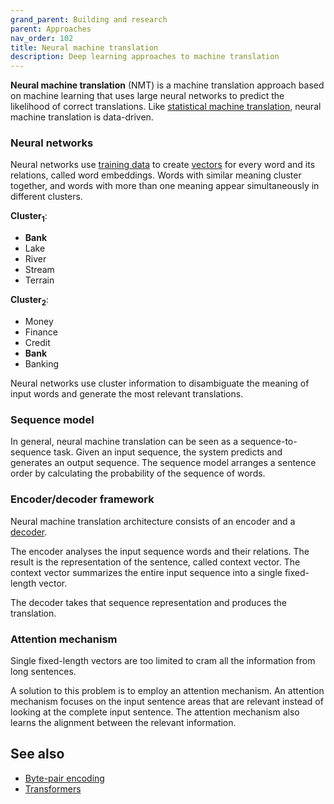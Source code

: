 ```yaml
---
grand_parent: Building and research
parent: Approaches
nav_order: 102
title: Neural machine translation
description: Deep learning approaches to machine translation
---
```


**Neural machine translation** (NMT) is a machine translation approach based on machine learning that uses large neural networks to predict the likelihood of correct translations.
Like [statistical machine translation](statistical-machine-translation.md), neural machine translation is data-driven.

### Neural networks

Neural networks use [training data](../customisation/training-data.md) to create [vectors](../concepts/vector.md) for every word and its relations, called word embeddings.
Words with similar meaning cluster together, and words with more than one meaning appear simultaneously in different clusters.

**Cluster<sub>1</sub>**:
- **Bank**
- Lake
- River
- Stream
- Terrain

**Cluster<sub>2</sub>**:
- Money
- Finance
- Credit
- **Bank**
- Banking

Neural networks use cluster information to disambiguate the meaning of input words and generate the most relevant translations.

### Sequence model

In general, neural machine translation can be seen as a sequence-to-sequence task.
Given an input sequence, the system predicts and generates an output sequence.
The sequence model arranges a sentence order by calculating the probability of the sequence of words.

### Encoder/decoder framework

Neural machine translation architecture consists of an encoder and a [decoder](/concepts/language-model#decoding).

The encoder analyses the input sequence words and their relations.
The result is the representation of the sentence, called context vector.
The context vector summarizes the entire input sequence into a single fixed-length vector.

The decoder takes that sequence representation and produces the translation.

### Attention mechanism

Single fixed-length vectors are too limited to cram all the information from long sentences.

A solution to this problem is to employ an attention mechanism.
An attention mechanism focuses on the input sentence areas that are relevant instead of looking at the complete input sentence.
The attention mechanism also learns the alignment between the relevant information.


## See also

* [Byte-pair encoding](byte-pair-encoding.md)
* [Transformers](transformers.md)
